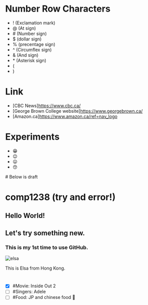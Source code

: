 # Number Row Characters
- ! (Exclamation mark)
- @ (At sign)
- \# (Number sign)
- $ (dollar sign)
- % (precentage sign)
- ^ (Circumflex sign)
- & (And sign)
- \* (Asterisk sign)
- ( 
- )



# Link

- [CBC News]https://www.cbc.ca/
- [George Brown College website]https://www.georgebrown.ca/
- [Amazon.ca]https://www.amazon.ca/ref=nav_logo

# Experiments
- :grin:
- :wink:
- :stuck_out_tongue:
- :kissing_smiling_eyes:



\# Below is draft

# comp1238 (try and error!)
## Hello World!
## Let's try something new.
### This is my 1st time to use GitHub.
![elsa](https://github.com/user-attachments/assets/791ef089-4056-4545-8ab1-7187dbd517fe)

  This is Elsa from Hong Kong.
#


- [x] #Movie: Inside Out 2
- [ ] #Singers: Adele 
- [ ] #Food: JP and chinese food :tada:
